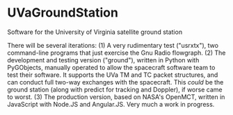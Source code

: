 # UVaGroundStation
Software for the University of Virginia satellite ground station

There will be several iterations: 
(1) A very rudimentary test ("usrxtx"), two command-line programs that just exercise the Gnu Radio flowgraph.
(2) The development and testing version ("ground"), written in Python with PyGObjects, manually operated 
    to allow the spacecraft software team to test their software.  It supports the UVa TM and TC packet 
    structures, and can conduct full two-way exchanges with the spacecraft.  This *could* be the ground 
    station (along with predict for tracking and Doppler), if worse came to worst.
(3) The production version, based on NASA's OpenMCT, written in JavaScript with Node.JS and Angular.JS.
    Very much a work in progress.

